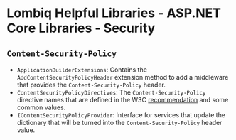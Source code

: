 # Lombiq Helpful Libraries - ASP.NET Core Libraries - Security

## `Content-Security-Policy`

- `ApplicationBuilderExtensions`: Contains the `AddContentSecurityPolicyHeader` extension method to add a middleware that provides the `Content-Security-Policy` header.
- `ContentSecurityPolicyDirectives`: The `Content-Security-Policy` directive names that are defined in the W3C [recommendation](https://www.w3.org/TR/CSP2/#directives) and some common values.
- `IContentSecurityPolicyProvider`: Interface for services that update the dictionary that will be turned into the `Content-Security-Policy` header value.
